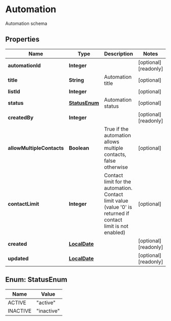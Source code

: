 

# Automation

Automation schema

## Properties

| Name | Type | Description | Notes |
|------------ | ------------- | ------------- | -------------|
|**automationId** | **Integer** |  |  [optional] [readonly] |
|**title** | **String** | Automation title |  [optional] |
|**listId** | **Integer** |  |  [optional] |
|**status** | [**StatusEnum**](#StatusEnum) | Automation status |  [optional] |
|**createdBy** | **Integer** |  |  [optional] [readonly] |
|**allowMultipleContacts** | **Boolean** | True if the automation allows multiple contacts, false otherwise |  [optional] |
|**contactLimit** | **Integer** | Contact limit for the automation. Contact limit value (value &#39;0&#39; is returned if contact                                 limit is not enabled) |  [optional] |
|**created** | [**LocalDate**](LocalDate.md) |  |  [optional] [readonly] |
|**updated** | [**LocalDate**](LocalDate.md) |  |  [optional] [readonly] |



## Enum: StatusEnum

| Name | Value |
|---- | -----|
| ACTIVE | &quot;active&quot; |
| INACTIVE | &quot;inactive&quot; |



